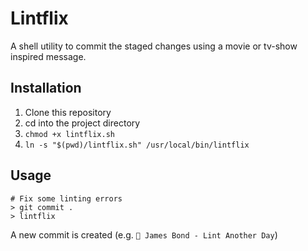 # Lintflix

A shell utility to commit the staged changes using a movie or tv-show inspired message.  

## Installation

1. Clone this repository
2. cd into the project directory
3. `chmod +x lintflix.sh`
4. `ln -s "$(pwd)/lintflix.sh" /usr/local/bin/lintflix`

## Usage

```shell
# Fix some linting errors
> git commit .
> lintflix
```

A new commit is created (e.g. `🚨 James Bond - Lint Another Day`)
